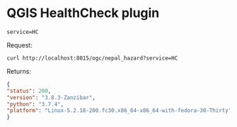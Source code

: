 # QGIS HealthCheck plugin

```
service=HC
```

Request:

```
curl http://localhost:8015/ogc/nepal_hazard?service=HC
```

Returns:

```json
{
"status": 200,
"version": "3.8.3-Zanzibar",
"python": "3.7.4",
"platform": "Linux-5.2.18-200.fc30.x86_64-x86_64-with-fedora-30-Thirty"
}
```
